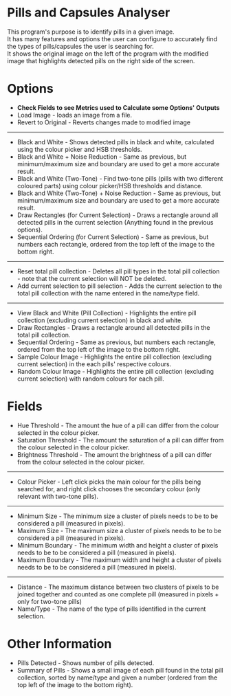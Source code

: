 # Pills and Capsules Analyser
This program's purpose is to identify pills in a given image. <br>
It has many features and options the user can configure to accurately find the types of pills/capsules the user is searching for. <br>
It shows the original image on the left of the program with the modified image that highlights detected pills on the right side of the screen.

# Options 
- <b>Check Fields to see Metrics used to Calculate some Options' Outputs</b>
- Load Image - loads an image from a file. <br>
- Revert to Original - Reverts changes made to modified image <br>
-------------------------------------------------------------------------------------------------------------------------------------------------------------------  
- Black and White - Shows detected pills in black and white, calculated using the colour picker and HSB thresholds. <br> 
- Black and White + Noise Reduction - Same as previous, but minimum/maximum size and boundary are used to get a more accurate result. <br> 
- Black and White (Two-Tone) - Find two-tone pills (pills with two different coloured parts) using colour picker/HSB thresholds and distance. <br> 
- Black and White (Two-Tone) + Noise Reduction - Same as previous, but minimum/maximum size and boundary are used to get a more accurate result. <br> 
- Draw Rectangles (for Current Selection) - Draws a rectangle around all detected pills in the current selection (Anything found in the previous options). <br>
- Sequential Ordering (for Current Selection) - Same as previous, but numbers each rectangle, ordered from the top left of the image to the bottom right. <br>
------------------------------------------------------------------------------------------------------------------------------------------------------------------- 
- Reset total pill collection - Deletes all pill types in the total pill collection - note that the current selection will NOT be deleted. <br>
- Add current selection to pill selection - Adds the current selection to the total pill collection with the name entered in the name/type field. <br>
------------------------------------------------------------------------------------------------------------------------------------------------------------------- 
- View Black and White (Pill Collection) - Highlights the entire pill collection (excluding current selection) in black and white. <br>
- Draw Rectangles - Draws a rectangle around all detected pills in the total pill collection. <br>
- Sequential Ordering - Same as previous, but numbers each rectangle, ordered from the top left of the image to the bottom right. <br>
- Sample Colour Image - Highlights the entire pill collection (excluding current selection) in the each pills' respective colours. <br>
- Random Colour Image - Highlights the entire pill collection (excluding current selection) with random colours for each pill. <br>

# Fields
- Hue Threshold - The amount the hue of a pill can differ from the colour selected in the colour picker. <br>
- Saturation Threshold - The amount the saturation of a pill can differ from the colour selected in the colour picker. <br>
- Brightness Threshold - The amount the brightness of a pill can differ from the colour selected in the colour picker. <br>
------------------------------------------------------------------------------------------------------------------------------------------------------------------- 
- Colour Picker - Left click picks the main colour for the pills being searched for, and right click chooses the secondary colour (only relevant with two-tone pills). <br>
------------------------------------------------------------------------------------------------------------------------------------------------------------------- 
- Minimum Size - The minimum size a cluster of pixels needs to be to be considered a pill (measured in pixels). <br>
- Maximum Size - The maximum size a cluster of pixels needs to be to be considered a pill (measured in pixels). <br>
- Minimum Boundary - The minimum width and height a cluster of pixels needs to be to be considered a pill (measured in pixels). <br>
- Maximum Boundary - The maximum width and height a cluster of pixels needs to be to be considered a pill (measured in pixels). <br>
------------------------------------------------------------------------------------------------------------------------------------------------------------------- 
- Distance - The maximum distance between two clusters of pixels to be joined together and counted as one complete pill (measured in pixels + only for two-tone pills) <br>
- Name/Type - The name of the type of pills identified in the current selection. <br>

# Other Information
- Pills Detected - Shows number of pills detected. <br>
- Summary of Pills - Shows a small image of each pill found in the total pill collection, sorted by name/type and given a number (ordered from the top left of the image to the bottom right).
